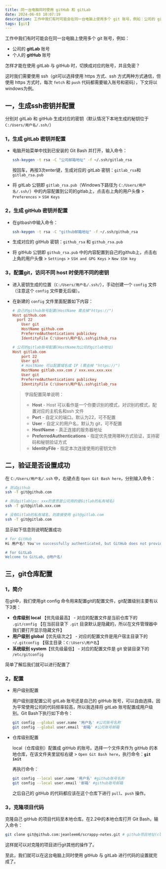 ```yaml
---
title: 同一台电脑同时使用 gitHub 和 gitLab
date: 2024-06-03 10:07:19
description: 工作中我们有时可能会在同一台电脑上使用多个 git 账号，例如：公司的 gitLab 账号；个人的 gitHub 账号。<br /><br />怎样才能在使用 gitLab 与 gitHub 时，切换成对应的账号，并且免密？<br /><br />这时我们需要使用 ssh（git可以选择使用 https 方式、ssh 方式两种方式通信，但使用 https 方式时，每次 `fetch` 和 `push` 代码都需要输入账号和密码），本文将以windows为例。
tags: [git]
---
```


工作中我们有时可能会在同一台电脑上使用多个 git 账号，例如：

- 公司的 **gitLab** 账号
- 个人的 **gitHub** 账号

怎样才能在使用 gitLab 与 gitHub 时，切换成对应的账号，并且免密？

这时我们需要使用 ssh（git可以选择使用 https 方式、ssh 方式两种方式通信，但使用 https 方式时，每次 `fetch` 和 `push` 代码都需要输入账号和密码），下文将以windows为例。

## 一，生成ssh密钥并配置

分别对 gitLab 和 gitHub 生成对应的密钥（默认情况下本地生成的秘钥位于 `C:/Users/用户名/.ssh/`）

### 1，生成 gitLab 密钥并配置

- 电脑开始菜单中找到已安装的 Git Bash 并打开，输入命令：

  ```bash
  ssh-keygen -t rsa -C "公司邮箱地址" -f ~/.ssh/gitlab_rsa
  ```

  按回车，再按3次enter键，生成对应的 gitLab 密钥：`gitlab_rsa`和 `gitlab_rsa.pub`

- 将 gitLab 公钥即 `gitlab_rsa.pub`（Windows下路径为 `C:/Users/用户名/.ssh/`）中的内容配置到公司的gitlab上，点击右上角的用户头像 > `Preferences` > `SSH Keys`

### 2，生成 gitHub 密钥并配置

- 在gitbash中输入命令：

  ```bash
  ssh-keygen -t rsa -C "github邮箱地址" -f ~/.ssh/github_rsa
  ```

- 生成对应的 gitHub 密钥：`github_rsa` 和 `github_rsa.pub`

- 将 gitHub 公钥即 `github_rsa.pub` 中的内容配置到自己的github上，点击右上角的用户头像 > `Settings` > `SSH and GPG Keys` > `New SSH key`

### 3，配置git，访问不同 host 时使用不同的密钥

- 进入密钥生成的位置（`C:/Users/用户名/.ssh/`），手动创建一个 `config` 文件（注意这个 `config` 文件要无后缀）。

- 在新建的 `config` 文件里面配置如下内容：

  ```ini
  # 自己的github账号配置(HostName 需去掉"https://")
  Host github.com
    port 22
      User git
      HostName github.com
      PreferredAuthentications publickey
      IdentityFile C:\Users\用户名\.ssh\github_rsa

  # 公司的gitlab账号配置(HostName为公司的gitlab地址)
  Host gitlab.com
      port 22
      User git
      # HostName 可以配置域名或 IP (需去掉 "https://")
      HostName gitlab.xxx.com / xxx.xxx.xxx.xxx
      User git
      PreferredAuthentications publickey
      IdentityFile C:\Users\用户名\.ssh\gitlab_rsa
  ```

  > 字段配置简单说明：
  >
  > - **Host** - Host 可以看作是一个你要识别的模式，对识别的模式，配置对应的主机名和ssh 文件
  > - **Port** - 自定义的端口。默认为22，可不配置
  > - **User** - 自定义的用户名，默认为 git，可不配置
  > - **HostName** - 真正连接的服务器地址
  > - **PreferredAuthentications** - 指定优先使用哪种方式验证，支持密码和秘钥验证方式
  > - **IdentityFile** - 指定本次连接使用的密钥文件

## 二，验证是否设置成功

在 `C:/Users/用户名/.ssh` 中，右键点击 `Open Git Bash here`，分别输入命令：

```bash
# 测试github
ssh -T git@github.com

# 测试gitlab(ps: xxx的意思是公司用的是Gitlab的私有域名)
ssh -T git@gitlab.xxx.com

# 没有Gitlab的私有域名，则直接使用 git@gitlab.com
ssh -T git@gitlab.com
```

显示如下信息则说明配置成功

```bash
# for GitHub
Hi 用户名! You've successfully authenticated, but GitHub does not provide shell access.

# for GitLab
Welcome to GitLab, @用户名!
```

## 三，git仓库配置

### 1，简介

在git中，我们使用git config 命令用来配置git的配置文件，git配置级别主要有以下3类：

- **仓库级别 local** 【优先级最高】 - 对应的配置文件是当前仓库下的 `.git/config` 【在当前目录下 `.git` 目录默认是隐藏的，所以在文件管理器中我们要打开显示隐藏文件】
- **用户级别 global**【优先级次之】 - 对应的配置文件是用户宿主目录下的 `~/.gitconfig` 【宿主目录：`C:\Users\用户名`】
- **系统级别 system**【优先级最低】 - 对应的配置文件是 git 安装目录下的 `/etc/gitconfig`

简单了解后我们就可以进行配置了

### 2，配置

- 用户级别配置

  用户级别是配置公司 gitLab 账号还是自己的 gitHub 账号，可以自由选择。因为平常使用公司的代码频率较高，所以我选择将 gitLab 账号配置成用户级别。Git Bash下执行如下命令：

  ```bash
  git config --global user.name '用户名' #公司账号名称
  git config --global user.email '邮箱' #公司账号邮箱
  ```

- 仓库级别配置

  local（仓库级别）配置成 gitHub 的账号。选择一个文件夹作为 gitHub 的本地仓库，在该文件夹里鼠标右键 > `Open Git Bash here`，执行命令：**`git init`**

  再执行命令：

  ```bash
  git config --local user.name '用户名' #github账号名称
  git config --local user.email '邮箱' #github账号邮箱
  ```

  之后自己的 gitHub 的代码都应该在这个仓库下进行 `pull`、`push` 操作。

### 3，克隆项目代码

克隆自己 gitHub 的项目代码至本地仓库。在2.2中的本地仓库打开 Git Bash，输入命令：

```bash
git clone git@github.com:jeanleem6/scrappy-notes.git # github项目地址(clone with ssh)
```

这样就可以对克隆的项目进行git其他的操作了。

至此，我们就可以在这台电脑上同时使用 gitHub 与 gitLab 进行代码的设置就完成了。
